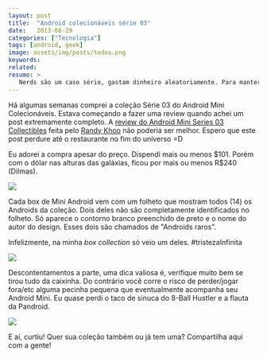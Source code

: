 ```yaml
---
layout: post
title:  "Android colecionáveis série 03"
date:   2013-08-29
categories: ["Tecnologia"]
tags: [android, geek]
image: assets/img/posts/todos.png
keywords:
related:
resumo: >
   Nerds são um caso sério, gastam dinheiro aleatoriamente. Para mantermos com esta boa fama exibo aqui meus novos Androids colecionáveis. Espero que morram de inveja e comprem também rs :).
---
```

<p>Há algumas semanas comprei a coleção Série 03 do Android Mini Colecionáveis. Estava começando a fazer uma review quando achei um post extremamente completo. A <a href="http://www.androidauthority.com/android-mini-series-03-review-collectibles-117587/" target="_blank">review do Android Mini Series 03 Collectibles</a> feita pelo <a title="Twitter do Randy Khoo" href="https://twitter.com/randy_khoo" target="_blank">Randy Khoo</a> não poderia ser melhor. Espero que este post perdure até o restaurante no fim do universo =D</p>
<p>Eu adorei a compra apesar do preço. Dispendi mais ou menos $101. Porém com o dólar nas alturas das galáxias, ficou por mais ou menos R$240 (Dilmas).</p>

![]({{site.url}}/assets/img/posts/android-collectibles1.jpg)

<p>Cada box de Mini Android vem com um folheto que mostram todos (14) os Androids da coleção. Dois deles não são completamente identificados no folheto. Só aparece o contorno branco preenchido de preto e o nome do autor do design. Esses dois são chamados de "Androids raros".</p>
<p>Infelizmente, na minha <em>box collection</em> só veio um deles. #tristezaInfinita</p>

![]({{site.url}}/assets/img/posts/android-collectibles2.jpg)

<p>Descontentamentos a parte, uma dica valiosa é, verifique muito bem se tirou tudo da caixinha. Do contrário você corre o risco de perder/jogar fora/etc alguma pecinha pequena que eventualmente acompanha seu Android Mini. Eu quase perdi o taco de sinuca do 8-Ball Hustler e a flauta da Pandroid.</p>

![]({{site.url}}/assets/img/posts/android-collectibles3.jpg)

E aí, curtiu! Quer sua coleção também ou já tem uma? Compartilha aqui com a gente!
